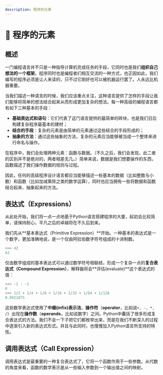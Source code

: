 ```yaml
---
description: 程序的元素
---
```


# 🎡 程序的元素

## 概述

一门编程语言并不只是一种指导计算机完成任务的手段，它同时也是我们**组织自己想法的一个框架**。程序同时也是编程者们相互交流的一种方式，也正因如此，我们编写的程序必须是让人来读的，只不过它刚好也可以被机器运行罢了。人永远比机器重要。

当我们描述一种语言的时候，我们应该重点关注，这种语言提供了怎样的手段让我们能够将简单的想法结合起来从而形成更加复杂的想法。每一种高级的编程语言都有如下三种基本的手段：

* **基础表达式和语句**：它们代表了这门语言提供的最简单的砖块，也是我们日后构建复杂程序最基本的建材；
* **结合的手段**：复杂的元素是由简单的元素通过这些结合的手段形成的；
* **抽象的方法**：通过这些抽象的方法，复杂的元素应当能够被当成一个整体来进行命名与操作。

在程序中，我们会处理两种元素：函数与数据。（不久之后，我们会发现，此二者的区别并不是绝对的，两者相差无几。）简单来说，数据是我们想要操作的东西，函数描述了我们操作数据的规则与过程。

因此，任何的高级程序设计语言都应当能够描述一些基本的数据（比如整数与小数）和函数（比如加减乘除之类的数学运算），同时也应当拥有一些将数据和函数结合起来、抽象起来的方法。

## 表达式（Expressions）

从此处开始，我们将一点一点地基于Python语言搭建程序的大厦，起初会比较简单，请保持耐心，平凡之后的卓越将在不久后到来。

我们先从**基本表达式（Primitive Expression）**开始。一种基本的表达式是一个数字，更加准确地说，是一个仅由阿拉伯数字符号组成的十进制数。

```python
>>> 42
42
```

仅由数字组成的基本表达式可以通过数学符号相联结，形成一个复杂一点的**复合表达式（Compound Expression）**，解释器将会**评估(evaluate)**这个表达式的值：

```python
>>> -1 - -1
0
>>> 1/2 + 1/4 + 1/8 + 1/16 + 1/32 + 1/64 + 1/128
0.9921875
```

这些数学表达式使用了**中缀(infix)表示法**，**操作符**（**operator**，比如说`+, -, *, /`）出现在**操作数**（**operands**，比如说数字）之间。Python中囊括了很多形成复合表达式的方法。我们不会一下子把它们都枚举出来，而是在我们不断深入的过程中逐渐引入新的表达式形式。并且与此同时，也慢慢加入Python语言所支持的特性。

## 调用表达式（Call Expression）

调用表达式是最重要的一种复合表达式了，它将一个函数作用于一些参数。从代数的角度来看，函数的数学表示是从一些输入参数到一个输出值之间的映射。
